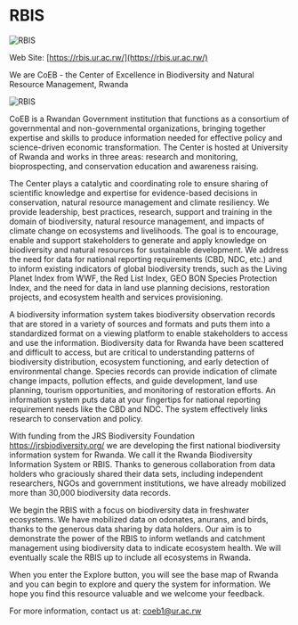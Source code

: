 # RBIS

![RBIS](img/RBIS1.png)

Web Site: [https://rbis.ur.ac.rw/](https://rbis.ur.ac.rw/)

We are CoEB - the Center of Excellence in Biodiversity and Natural Resource Management, Rwanda

![RBIS](img/RBIS.png)

CoEB is a Rwandan Government institution that functions as a consortium of governmental and non-governmental organizations, bringing together expertise and skills to produce information needed for effective policy and science-driven economic transformation.  The Center is hosted at University of Rwanda and works in three areas: research and monitoring, bioprospecting, and conservation education and awareness raising.

The Center plays a catalytic and coordinating role to ensure sharing of scientific knowledge and expertise for evidence-based decisions in conservation, natural resource management and climate resiliency.  We provide leadership, best practices, research, support and training in the domain of biodiversity, natural resource management, and impacts of climate change on ecosystems and livelihoods.  The goal is to encourage, enable and support stakeholders to generate and apply knowledge on biodiversity and natural resources for sustainable development. We address the need for data for national reporting requirements (CBD, NDC, etc.) and to inform existing indicators of global biodiversity trends, such as the Living Planet Index from WWF, the Red List Index, GEO BON Species Protection Index, and the need for data in land use planning decisions, restoration projects, and ecosystem health and services provisioning.

A biodiversity information system takes biodiversity observation records that are stored in a variety of sources and formats and puts them into a standardized format on a viewing platform to enable stakeholders to access and use the information. Biodiversity data for Rwanda have been scattered and difficult to access, but are critical to understanding patterns of biodiversity distribution, ecosystem functioning, and early detection of environmental change. Species records can provide indication of climate change impacts, pollution effects, and guide development, land use planning, tourism opportunities, and monitoring of restoration efforts. An information system puts data at your fingertips for national reporting requirement needs like the CBD and NDC.   The system effectively links research to conservation and policy.

With funding from the JRS Biodiversity Foundation <https://jrsbiodiversity.org/> we are developing the first national biodiversity information system for Rwanda.  We call it the Rwanda Biodiversity Information System or RBIS. Thanks to generous collaboration from data holders who graciously shared their data sets, including independent researchers, NGOs and government institutions, we have already mobilized more than 30,000 biodiversity data records.

We begin the RBIS with a focus on biodiversity data in freshwater ecosystems. We have mobilized data on odonates, anurans, and birds, thanks to the generous data sharing by data holders.  Our aim is to demonstrate the power of the RBIS to inform wetlands and catchment management using biodiversity data to indicate ecosystem health.  We will eventually scale the RBIS up to include all ecosystems in Rwanda.

When you enter the Explore button, you will see the base map of Rwanda and you can begin to explore and query the system for information.  We hope you find this resource valuable and we welcome your feedback.

For more information, contact us at: coeb1@ur.ac.rw
